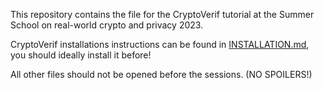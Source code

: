 This repository contains the file for the CryptoVerif tutorial at the  Summer School on real-world crypto and privacy 2023.

CryptoVerif installations instructions can be found in [INSTALLATION.md](INSTALLATION.md), you should ideally install it before!

All other files should not be opened before the sessions. (NO SPOILERS!)
